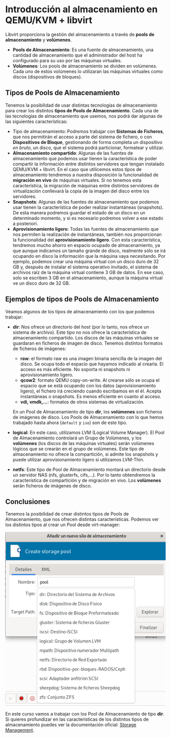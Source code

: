 # Introducción al almacenamiento en QEMU/KVM + libvirt

Libvirt proporciona la gestión del almacenamiento a través de **pools de almacenamiento** y **volúmenes**.

* **Pools de Almacenamiento**: Es una fuente de almacenamiento, una cantidad de almacenamiento que el administrador del host ha configurado para su uso por las máquinas virtuales.
* **Volúmenes**: Los pools de almacenamiento se dividen en volúmenes. Cada uno de estos volúmenes lo utilizaran las máquinas virtuales como discos (dispositivos de bloques).

## Tipos de Pools de Almacenamiento

Tenemos la posibilidad de usar distintas tecnologías de almacenamiento para crear los distintos **tipos de Pools de Almacenamiento**. Cada una de las tecnologías de almacenamiento que usemos, nos podrá dar algunas de las siguientes características:

* Tipo de almacenamiento: Podremos trabajar con **Sistemas de Ficheros**, que nos permitirán el acceso a parte del sistema de fichero, o con **Dispositivos de Bloque**, gestionando de forma completa un dispositivo *en bruto*, un disco, que el sistema podrá particionar, formatear y utilizar.
* **Almacenamiento compartido**: Algunas de las fuentes de almacenamiento que podemos usar tienen la característica de poder compartir la información entre distintos servidores que tengan instalado QEMU/KVM + libvirt. En el caso que utilicemos estos tipos de almacenamiento tendremos a nuestra disposición la funcionalidad de **migración en vivo** de máquinas virtuales. Si no tenemos esta característica, la migración de máquinas entre distintos servidores de virtualización conllevará la copia de la imagen del disco entre los servidores.
* **Snapshots**: Algunas de las fuentes de almacenamiento que podemos usar tienen la característica de poder realizar instantáneas (snapshots). De esta manera podremos guardar el estado de un disco en un determinado momento, y si es necesario podremos volver a ese estado a posteriori.
* **Aprovisionamiento ligero**: Todas las fuentes de almacenamiento que nos permiten la realización de instantáneas, también nos proporcionan la funcionalidad del **aprovisionamiento ligero**. Con esta característica, tendremos mucho ahorro en espacio ocupado de almacenamiento, ya que aunque indicamos un tamaño grande de disco, realmente sólo se irá ocupando en disco la información que la máquina vaya necesitando.
	Por ejemplo, podemos crear una máquina virtual con un disco duro de 32 GB y, después de instalar el sistema operativo invitado, el sistema de archivos raíz de la máquina virtual contiene 3 GB de datos. En ese caso, solo se escriben 3 GB en el almacenamiento, aunque la máquina virtual ve un disco duro de 32 GB.

## Ejemplos de tipos de Pools de Almacenamiento

Veamos algunos de los tipos de almacenamiento con los que podemos trabajar:

* **dir**: Nos ofrece un directorio del host (por lo tanto, nos ofrece un sistema de archivo). Este tipo no nos ofrece la característica de almacenamiento compartido. Los discos de las máquinas virtuales se guardaran en ficheros de imagen de disco. Tenemos distintos formatos de ficheros de imágenes:
	* **raw**: el formato raw es una imagen binaria sencilla de la imagen del disco. Se ocupa todo el espacio que hayamos indicado al crearla. El acceso es más eficiente. No soporta ni snapshots ni aprovisionamiento ligero.
    * **qcow2**: formato QEMU copy-on-write. Al crearse sólo se ocupa el espacio que se está ocupando con los datos (aprovisionamiento ligero), el fichero irá creciendo cuando escribamos en el él. Acepta instantáneas o snapshots. Es menos eficiente en cuanto al acceso.
    * **vdi, vmdk,...**: formatos de otros sistemas de virtualización.

	En un Pool de Almacenamiento de tipo **dir**, los **volúmenes** son ficheros de imágenes de disco. Los Pools de Almacenamiento con lo que hemos trabajado hasta ahora (`default` y `iso`) son de este tipo.

* **logical**: En este caso, utilizamos LVM (Logical Volume Manager). El Pool de Almacenamiento controlará un Grupo de Volúmenes, y los **volúmenes** (los discos de las máquinas virtuales) serán volúmenes lógicos que se crearán en el grupo de volúmenes. Este tipo de almacenamiento no ofrece la compartición, si admite los snapshots y puede utilizar aprovisionamiento ligero si utilizamos LVM-Thin.
* **netfs**: Este tipo de Pool de Almacenamiento montará un directorio desde un servidor NAS (nfs, glusterfs, cifs,...). Por lo tanto obtendremos la característica de compartición y de migración en vivo. Los **volúmenes** serán ficheros de imágenes de disco.

## Conclusiones

Tenemos la posibilidad de crear distintos tipos de Pools de Almacenamiento, que nos ofrecen distintas características. Podemos ver los distintos tipos al crear un Pool desde virt-manager:

![pool](img/pool1.png)

En este curso vamos a trabajar con los Pool de Almacenamiento de tipo **dir**. Si quieres profundizar en las características de los distintos tipos de almacenamiento puedes ver la documentación oficial: [Storage Management](https://libvirt.org/storage.html).
